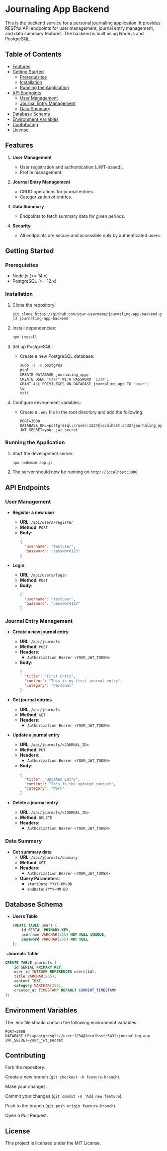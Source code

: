# Journaling App Backend

This is the backend service for a personal journaling application. It provides RESTful API endpoints for user management, journal entry management, and data summary features. The backend is built using Node.js and PostgreSQL.

## Table of Contents
- [Features](#features)
- [Getting Started](#getting-started)
  - [Prerequisites](#prerequisites)
  - [Installation](#installation)
  - [Running the Application](#running-the-application)
- [API Endpoints](#api-endpoints)
  - [User Management](#user-management)
  - [Journal Entry Management](#journal-entry-management)
  - [Data Summary](#data-summary)
- [Database Schema](#database-schema)
- [Environment Variables](#environment-variables)
- [Contributing](#contributing)
- [License](#license)

## Features
1. **User Management**
   - User registration and authentication (JWT-based).
   - Profile management.

2. **Journal Entry Management**
   - CRUD operations for journal entries.
   - Categorization of entries.

3. **Data Summary**
   - Endpoints to fetch summary data for given periods.

4. **Security**
   - All endpoints are secure and accessible only by authenticated users.

## Getting Started

### Prerequisites
- Node.js (>= 14.x)
- PostgreSQL (>= 12.x)

### Installation
1. Clone the repository:
    ```sh
    git clone https://github.com/your-username/journaling-app-backend.git
    cd journaling-app-backend
    ```

2. Install dependencies:
    ```sh
    npm install
    ```

3. Set up PostgreSQL:
    - Create a new PostgreSQL database:
      ```sh
      sudo -i -u postgres
      psql
      CREATE DATABASE journaling_app;
      CREATE USER "user" WITH PASSWORD '1234';
      GRANT ALL PRIVILEGES ON DATABASE journaling_app TO "user";
      \q
      exit
      ```

4. Configure environment variables:
    - Create a `.env` file in the root directory and add the following:
      ```env
      PORT=3000
      DATABASE_URL=postgresql://user:1234@localhost:5432/journaling_app
      JWT_SECRET=your_jwt_secret
      ```

### Running the Application
1. Start the development server:
    ```sh
    npx nodemon app.js
    ```

2. The server should now be running on `http://localhost:3000`.

## API Endpoints

### User Management

- **Register a new user**
  - **URL**: `/api/users/register`
  - **Method**: `POST`
  - **Body**:
    ```json
    {
      "username": "testuser",
      "password": "password123"
    }
    ```

- **Login**
  - **URL**: `/api/users/login`
  - **Method**: `POST`
  - **Body**:
    ```json
    {
      "username": "testuser",
      "password": "password123"
    }
    ```

### Journal Entry Management

- **Create a new journal entry**
  - **URL**: `/api/journals`
  - **Method**: `POST`
  - **Headers**: 
    - `Authorization`: `Bearer <YOUR_JWT_TOKEN>`
  - **Body**:
    ```json
    {
      "title": "First Entry",
      "content": "This is my first journal entry",
      "category": "Personal"
    }
    ```

- **Get journal entries**
  - **URL**: `/api/journals`
  - **Method**: `GET`
  - **Headers**:
    - `Authorization`: `Bearer <YOUR_JWT_TOKEN>`

- **Update a journal entry**
  - **URL**: `/api/journals/<JOURNAL_ID>`
  - **Method**: `PUT`
  - **Headers**:
    - `Authorization`: `Bearer <YOUR_JWT_TOKEN>`
  - **Body**:
    ```json
    {
      "title": "Updated Entry",
      "content": "This is the updated content",
      "category": "Work"
    }
    ```

- **Delete a journal entry**
  - **URL**: `/api/journals/<JOURNAL_ID>`
  - **Method**: `DELETE`
  - **Headers**:
    - `Authorization`: `Bearer <YOUR_JWT_TOKEN>`

### Data Summary

- **Get summary data**
  - **URL**: `/api/journals/summary`
  - **Method**: `GET`
  - **Headers**:
    - `Authorization`: `Bearer <YOUR_JWT_TOKEN>`
  - **Query Parameters**:
    - `startDate`: `YYYY-MM-DD`
    - `endDate`: `YYYY-MM-DD`

## Database Schema
- **Users Table**
  ```sql
  CREATE TABLE users (
      id SERIAL PRIMARY KEY,
      username VARCHAR(255) NOT NULL UNIQUE,
      password VARCHAR(255) NOT NULL
  );

-**Journals Table**
```sql
CREATE TABLE journals (
    id SERIAL PRIMARY KEY,
    user_id INTEGER REFERENCES users(id),
    title VARCHAR(255),
    content TEXT,
    category VARCHAR(255),
    created_at TIMESTAMP DEFAULT CURRENT_TIMESTAMP
);
```
## Environment Variables
The .env file should contain the following environment variables:
```
PORT=3000
DATABASE_URL=postgresql://user:1234@localhost:5432/journaling_app
JWT_SECRET=your_jwt_secret
```
## Contributing
Fork the repository.

Create a new branch (`git checkout -b feature-branch`).

Make your changes.

Commit your changes (`git commit -m 'Add new feature`).

Push to the branch (`git push origin feature-branch`).

Open a Pull Request.

## License

This project is licensed under the MIT License.

